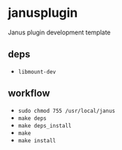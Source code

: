 # janusplugin

Janus plugin development template

## deps
* `libmount-dev`

## workflow
* `sudo chmod 755 /usr/local/janus`
* `make deps`
* `make deps_install`
* `make`
* `make install`
